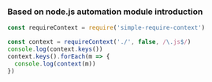 ### Based on node.js automation module introduction

```js
const requireContext = require('simple-require-context')

const context = requireContext('./', false, /\.js$/)
console.log(context.keys())
context.keys().forEach(m => {
  console.log(context(m))
})
```


